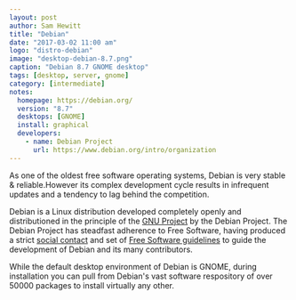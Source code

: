 ```yaml
---
layout: post
author: Sam Hewitt
title: "Debian"
date: "2017-03-02 11:00 am"
logo: "distro-debian"
image: "desktop-debian-8.7.png"
caption: "Debian 8.7 GNOME desktop"
tags: [desktop, server, gnome]
category: [intermediate]
notes:
  homepage: https://debian.org/
  version: "8.7"
  desktops: [GNOME]
  install: graphical
  developers:
    - name: Debian Project
      url: https://www.debian.org/intro/organization
---
```


As one of the oldest free software operating systems, Debian is very stable &amp; reliable.However its complex development cycle results in infrequent updates and a tendency to lag behind the competition.

Debian is a Linux distribution developed completely openly and distributioned in the principle of the [GNU Project](http://www.gnu.org/) by the Debian Project. The Debian Project has steadfast adherence to Free Software, having produced a strict [social contact](https://www.debian.org/social_contract#guidelines) and set of [Free Software guidelines](https://www.debian.org/social_contract#guidelines) to guide the development of Debian and its many contributors.

While the default desktop environment of Debian is GNOME, during installation you can pull from Debian's vast software respository of over 50000 packages to install virtually any other.
